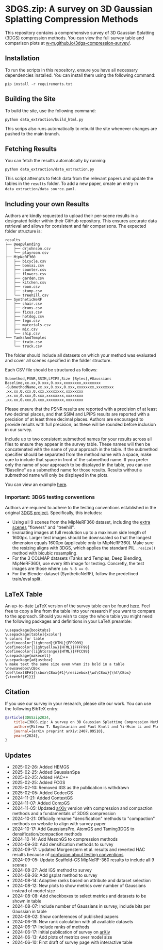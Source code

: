 # 3DGS.zip: A survey on 3D Gaussian Splatting Compression Methods
This repository contains a comprehensive survey of 3D Gaussian Splatting (3DGS) compression methods. You can view the full survey table and comparison plots at [w-m.github.io/3dgs-compression-survey/](https://w-m.github.io/3dgs-compression-survey/).

## Installation
To run the scripts in this repository, ensure you have all necessary dependencies installed. You can install them using the following command:

`pip install -r requirements.txt`

## Building the Site
To build the site, use the following command: 

`python data_extraction/build_html.py`

This scrips also runs automatically to rebuild the site whenever changes are pushed to the main branch.

## Fetching Results
You can fetch the results automatically by running: 

`python data_extraction/data_extraction.py`

This script attempts to fetch data from the relevant papers and update the tables in the `results` folder. To add a new paper, create an entry in `data_extraction/data_source.yaml`. 

## Including your own Results

Authors are kindly requested to upload their per-scene results in a designated folder within their GitHub repository. This ensures accurate data retrieval and allows for consistent and fair comparisons. The expected folder structure is:

```
results
├── DeepBlending
│   ├── drjohnson.csv
│   └── playroom.csv
├── MipNeRF360
│   ├── bicycle.csv
│   ├── bonsai.csv
│   ├── counter.csv
│   ├── flowers.csv
│   ├── garden.csv
│   ├── kitchen.csv
│   ├── room.csv
│   ├── stump.csv
│   └── treehill.csv
├── SyntheticNeRF
│   ├── chair.csv
│   ├── drums.csv
│   ├── ficus.csv
│   ├── hotdog.csv
│   ├── lego.csv 
│   ├── materials.csv
│   ├── mic.csv
│   └── ship.csv
└── TanksAndTemples
    ├── train.csv
    └── truck.csv
```

The folder should include all datasets on which your method was evaluated and cover all scenes specified in the folder structure.

Each CSV file should be structured as follows:

```
Submethod,PSNR,SSIM,LPIPS,Size [Bytes],#Gaussians
Baseline,xx.xx,0.xxx,0.xxx,xxxxxxxx,xxxxxxxx
-SubmethodName,xx.xx,0.xxx,0.xxx,xxxxxxxx,xxxxxxxx
,xx.xx,0.xxx,0.xxx,xxxxxxxx,xxxxxxxx
,xx.xx,0.xxx,0.xxx,xxxxxxxx,xxxxxxxx
,xx.xx,0.xxx,0.xxx,xxxxxxxx,xxxxxxxx

```

Please ensure that the PSNR results are reported with a precision of at least two decimal places, and that SSIM and LPIPS results are reported with a precision of at least three decimal places. Authors are encouraged to provide results with full precision, as these will be rounded before inclusion in our survey.

Include up to two consistent submethod names for your results across all files to ensure they appear in the survey table. These names will then be concatenated with the name of your approach in the table. If the submethod specifier should be separated from the method name with a space, make sure to include that space in front of the submethod name. If you prefer only the name of your approach to be displayed in the table, you can use "Baseline" as a submethod name for those results. Results without a submethod name will only be displayed in the plots.

You can view an example [here](https://github.com/fraunhoferhhi/Self-Organizing-Gaussians/tree/main/results).

### Important: 3DGS testing conventions

Authors are required to adhere to the testing conventions established in the original [3DGS project](https://github.com/graphdeco-inria/gaussian-splatting). Specifically, this includes:

- Using all 9 scenes from the MipNeRF360 dataset, including the [extra scenes](https://storage.googleapis.com/gresearch/refraw360/360_extra_scenes.zip) "flowers" and "treehill".
- Evaluating images at full resolution up to a maximum side length of 1600px. Larger test images should be downscaled so that the longest dimension equals 1600px (applicable only to MipNeRF360). Make sure the resizing aligns with 3DGS, which applies the standard PIL ```.resize()``` method with bicubic resampling.  
- For the 3 COLMAP datasets (Tanks and Temples, Deep Blending, MipNeRF360), use every 8th image for testing. Concretly, the test images are those where ```idx % 8 == 0```.
- For the Blender dataset (SyntheticNeRF), follow the predefined train/eval split.


## LaTeX Table

An up-to-date LaTeX version of the survey table can be found [here](https://github.com/w-m/3dgs-compression-survey/blob/main/data_extraction/latex/3dgs_table.tex). Feel free to copy a line from the table into your research if you want to compare to the approach. Should you wish to copy the whole table you might need the following packages and definitions in your LaTeX preamble:
```
\usepackage{booktabs}
\usepackage[table]{xcolor}
% colors for table
\definecolor{lightred}{HTML}{FF9999}
\definecolor{lightyellow}{HTML}{FFFF99}
\definecolor{lightorange}{HTML}{FFCC99}
\usepackage{makecell}
\usepackage{adjustbox}
% make text the same size even when its bold in a table
\newsavebox\CBox
\def\textBF#1{\sbox\CBox{#1}\resizebox{\wd\CBox}{\ht\CBox}{\textbf{#1}}}
```

## Citation

If you use our survey in your research, please cite our work. You can use the following BibTeX entry:

```bibtex
@article{3DGSzip2024,
    title={3DGS.zip: A survey on 3D Gaussian Splatting Compression Methods}, 
    author={Milena T. Bagdasarian and Paul Knoll and Yi-Hsin Li and Florian Barthel and Anna Hilsmann and Peter Eisert and Wieland Morgenstern},
    journal={arXiv preprint arXiv:2407.09510},
    year={2024}, 
} 
```

## Updates
- 2025-02-26: Added HEMGS
- 2025-02-25: Added GaussianSpa
- 2025-02-25: Added HAC++
- 2025-02-25: Added FCGS
- 2025-02-10: Removed IGS as the publication is withdrawn
- 2025-02-05: Added CodecGS
- 2024-11-21: Added ContextGS
- 2024-11-07: Added CompGS
- 2024-11-05: Updated [arXiv](https://arxiv.org/abs/2407.09510) version with compression and compaction methods and a fundamentals of 3DGS compression
- 2024-10-21: Officially rename "densification" methods to "compaction" methods on website to align with survey paper
- 2024-10-17: Add GaussiansPro, AtomGS and Taming3DGS to densification/compaction methods
- 2024-10-14: Add MesonGS to compression methods
- 2024-09-30: Add densification methods to survey
- 2024-09-17: Updated Morgenstern et al. results and reverted HAC results because of [confusion about testing conventions](https://github.com/YihangChen-ee/HAC/issues/14)
- 2024-09-05: Update Scaffold-GS MipNeRF-360 results to include all 9 scenes
- 2024-08-27: Add IGS method to survey
- 2024-08-26: Add gsplat method to survey
- 2024-08-14: Adaptive ranks based on attribute and dataset selection
- 2024-08-12: New plots to show metrics over number of Gaussians instead of model size
- 2024-08-08: Add checkboxes to select metrics and datasets to be shown in table
- 2024-08-07: Include number of Gaussians in survey, include bits per Gaussian in table
- 2024-08-02: Show conferences of published papers
- 2024-06-19: New rank calculation with all available datasets
- 2024-06-17: Include ranks of methods
- 2024-06-17: Initial publication of survey on [arXiv](https://arxiv.org/abs/2407.09510)
- 2024-06-13: Add plots of metrics over model size
- 2024-06-10: First draft of survey page with interactive table


<!-- - 2024-08-22: Released pre-trained, [compressed scenes](https://github.com/fraunhoferhhi/Self-Organizing-Gaussians/releases/tag/eccv-2024-data)
- 2024-07-09: Project website updated with TLDR, contributions, insights and comparison to concurrent methods
- 2024-07-01: Our work was accepted at **ECCV 2024** 🥳
- 2024-06-13: Training code available
- 2024-05-14: Improved compression scores! New results for paper v2 available on the [project website](https://fraunhoferhhi.github.io/Self-Organizing-Gaussians/)
- 2024-05-02: Revised [paper v2](https://arxiv.org/pdf/2312.13299) on arXiv: Added compression of spherical harmonics, updated compression method with improved results (all attributes compressed with JPEG XL now), added qualitative comparison of additional scenes, moved compression explanation and comparison to main paper, added comparison with "Making Gaussian Splats smaller".
- 2024-02-22: The code for the sorting algorithm is now available at [fraunhoferhhi/PLAS](https://github.com/fraunhoferhhi/PLAS)
- 2024-02-21: Video comparisons for different scenes available on the [project website](https://fraunhoferhhi.github.io/Self-Organizing-Gaussians/)
- 2023-12-19: Preprint available on [arXiv](https://arxiv.org/abs/2312.13299) -->

